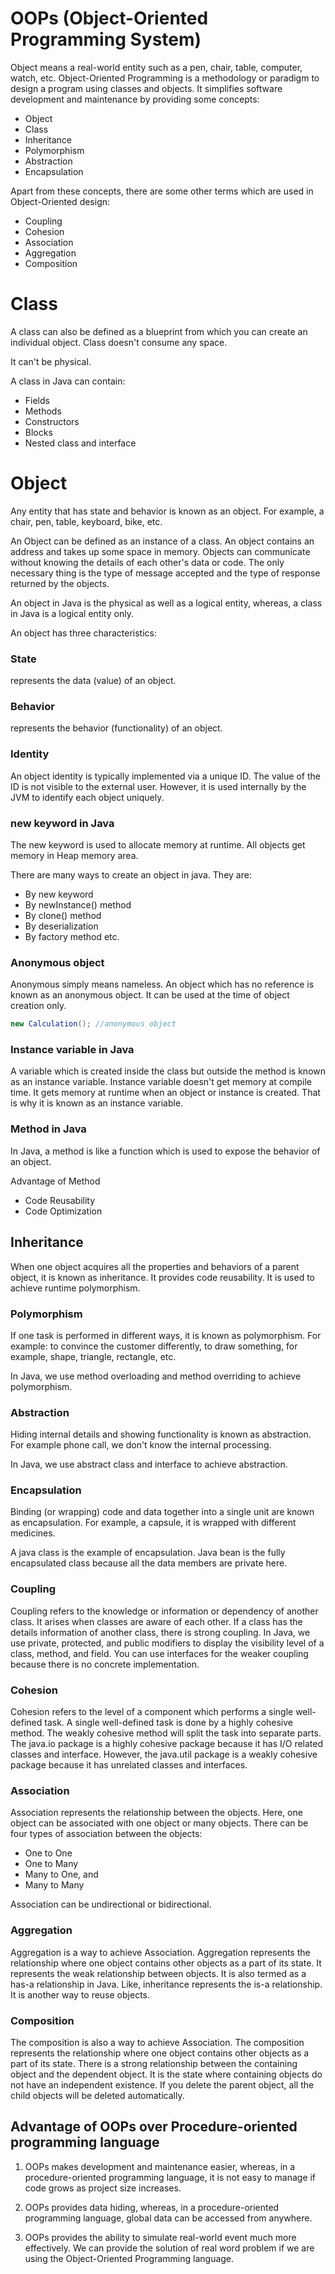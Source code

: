 # OOPs (Object-Oriented Programming System)
Object means a real-world entity such as a pen, chair, table, computer, watch, etc. Object-Oriented Programming is a methodology or paradigm to design a program using classes and objects. It simplifies software development and maintenance by providing some concepts:

- Object
- Class
- Inheritance
- Polymorphism
- Abstraction
- Encapsulation

Apart from these concepts, there are some other terms which are used in Object-Oriented design:

- Coupling
- Cohesion
- Association
- Aggregation
- Composition

# Class
A class can also be defined as a blueprint from which you can create an individual object. Class doesn't consume any space.

It can't be physical.

A class in Java can contain:

- Fields
- Methods
- Constructors
- Blocks
- Nested class and interface

# Object
Any entity that has state and behavior is known as an object. For example, a chair, pen, table, keyboard, bike, etc.

An Object can be defined as an instance of a class. An object contains an address and takes up some space in memory. Objects can communicate without knowing the details of each other's data or code. The only necessary thing is the type of message accepted and the type of response returned by the objects.

An object in Java is the physical as well as a logical entity, whereas, a class in Java is a logical entity only.

An object has three characteristics:

### State
represents the data (value) of an object.
### Behavior
represents the behavior (functionality) of an object.
### Identity
An object identity is typically implemented via a unique ID. The value of the ID is not visible to the external user. However, it is used internally by the JVM to identify each object uniquely.

### new keyword in Java
The new keyword is used to allocate memory at runtime. All objects get memory in Heap memory area.

There are many ways to create an object in java. They are:

- By new keyword
- By newInstance() method
- By clone() method
- By deserialization
- By factory method etc.

### Anonymous object
Anonymous simply means nameless. An object which has no reference is known as an anonymous object. It can be used at the time of object creation only.

```java
new Calculation(); //anonymous object  
```



### Instance variable in Java
A variable which is created inside the class but outside the method is known as an instance variable. Instance variable doesn't get memory at compile time. It gets memory at runtime when an object or instance is created. That is why it is known as an instance variable.

### Method in Java
In Java, a method is like a function which is used to expose the behavior of an object.

Advantage of Method
- Code Reusability
- Code Optimization

## Inheritance
When one object acquires all the properties and behaviors of a parent object, it is known as inheritance. It provides code reusability. It is used to achieve runtime polymorphism.

### Polymorphism
If one task is performed in different ways, it is known as polymorphism. For example: to convince the customer differently, to draw something, for example, shape, triangle, rectangle, etc.

In Java, we use method overloading and method overriding to achieve polymorphism.

### Abstraction
Hiding internal details and showing functionality is known as abstraction. For example phone call, we don't know the internal processing.

In Java, we use abstract class and interface to achieve abstraction.

### Encapsulation
Binding (or wrapping) code and data together into a single unit are known as encapsulation. For example, a capsule, it is wrapped with different medicines.

A java class is the example of encapsulation. Java bean is the fully encapsulated class because all the data members are private here.

### Coupling
Coupling refers to the knowledge or information or dependency of another class. It arises when classes are aware of each other. If a class has the details information of another class, there is strong coupling. In Java, we use private, protected, and public modifiers to display the visibility level of a class, method, and field. You can use interfaces for the weaker coupling because there is no concrete implementation.

### Cohesion
Cohesion refers to the level of a component which performs a single well-defined task. A single well-defined task is done by a highly cohesive method. The weakly cohesive method will split the task into separate parts. The java.io package is a highly cohesive package because it has I/O related classes and interface. However, the java.util package is a weakly cohesive package because it has unrelated classes and interfaces.

### Association
Association represents the relationship between the objects. Here, one object can be associated with one object or many objects. There can be four types of association between the objects:

- One to One
- One to Many
- Many to One, and
- Many to Many

Association can be undirectional or bidirectional.

### Aggregation
Aggregation is a way to achieve Association. Aggregation represents the relationship where one object contains other objects as a part of its state. It represents the weak relationship between objects. It is also termed as a has-a relationship in Java. Like, inheritance represents the is-a relationship. It is another way to reuse objects.

### Composition
The composition is also a way to achieve Association. The composition represents the relationship where one object contains other objects as a part of its state. There is a strong relationship between the containing object and the dependent object. It is the state where containing objects do not have an independent existence. If you delete the parent object, all the child objects will be deleted automatically.

## Advantage of OOPs over Procedure-oriented programming language
1. OOPs makes development and maintenance easier, whereas, in a procedure-oriented programming language, it is not easy to manage if code grows as project size increases.

2. OOPs provides data hiding, whereas, in a procedure-oriented programming language, global data can be accessed from anywhere.

3. OOPs provides the ability to simulate real-world event much more effectively. We can provide the solution of real word problem if we are using the Object-Oriented Programming language.
